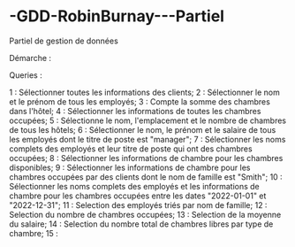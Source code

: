 # -GDD-RobinBurnay---Partiel
Partiel de gestion de données


Démarche :


Queries : 

1 : Sélectionner toutes les informations des clients;
2 : Sélectionner le nom et le prénom de tous les employés;
3 : Compte la somme des chambres dans l'hôtel;
4 : Sélectionner les informations de toutes les chambres occupées;
5 : Sélectionne le nom, l'emplacement et le nombre de chambres de tous les hôtels;
6 : Sélectionner le nom, le prénom et le salaire de tous les employés dont le titre de poste est "manager";
7 : Sélectionner les noms complets des employés et leur titre de poste qui ont des chambres occupées;
8 : Sélectionner les informations de chambre pour les chambres disponibles;
9 : Sélectionner les informations de chambre pour les chambres occupées par des clients dont le nom de famille est "Smith";
10 :     Sélectionner les noms complets des employés et les informations de chambre pour les chambres occupées entre les dates "2022-01-01" et "2022-12-31";
11 : Selection des employés triés par nom de famille;
12 : Selection du nombre de chambres occupées;
13 : Selection de la moyenne du salaire;
14 :     Selection du nombre total de chambres libres par type de chambre;
15 :